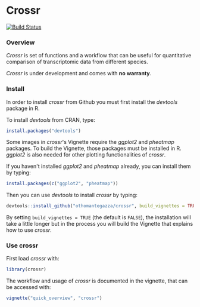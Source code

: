 # Crossr

[![Build Status](https://travis-ci.org/othomantegazza/crossr.svg?branch=master)](https://travis-ci.org/othomantegazza/crossr)

### Overview

*Crossr* is set of functions and a workflow that can be useful for quantitative comparison of transcriptomic data from different species.

*Crossr* is under development and comes with **no warranty**.

### Install

In order to install *crossr* from Github you must first install the *devtools*
package in R.

To install *devtools* from CRAN, type:

```r
install.packages("devtools")
```
Some images in *crossr*'s Vignette require the *ggplot2* and *pheatmap* packages. To build the Vignette, 
those packages must be installed in R.
*ggplot2* is also needed for other plotting functionalities of *crossr*.

If you haven't installed *ggplot2* and *pheatmap* already, you can install them by typing:

```r
install.packages(c("ggplot2", "pheatmap"))
```

Then you can use *devtools* to install *crossr* by typing:

```r
devtools::install_github("othomantegazza/crossr", build_vignettes = TRUE)
```

By setting `build_vignettes = TRUE` (the default is `FALSE`), the installation
will take a little longer but in the process you will build the Vignette that
explains how to use *crossr*.



### Use crossr

First load *crossr* with:

```r
library(crossr)
```

The workflow and usage of *crossr* is documented in the vignette, that can be
accessed with:

```r
vignette("quick_overview", "crossr")
```
